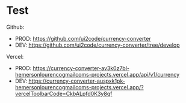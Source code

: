 # Test

Github:
 - PROD: https://github.com/ui2code/currency-converter
 - DEV: https://github.com/ui2code/currency-converter/tree/develop

Vercel: 
 - PROD: https://currency-converter-av3k0z7bl-hemersonlourencogmailcoms-projects.vercel.app/api/v1/currency
 - DEV: https://currency-converter-auspxk1pk-hemersonlourencogmailcoms-projects.vercel.app/?vercelToolbarCode=CkbALpfd0K3y8qf